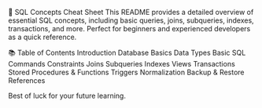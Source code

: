 📘 SQL Concepts Cheat Sheet
This README provides a detailed overview of essential SQL concepts, including basic queries, joins, subqueries, indexes, transactions, and more. Perfect for beginners and experienced developers as a quick reference.

📚 Table of Contents
Introduction
Database Basics
Data Types
Basic SQL Commands
Constraints
Joins
Subqueries
Indexes
Views
Transactions
Stored Procedures & Functions
Triggers
Normalization
Backup & Restore
References


Best of luck for your future learning.


